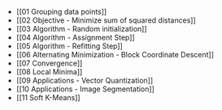 - [[01 Grouping data points]]
- [[02 Objective - Minimize sum of squared distances]]
- [[03 Algorithm - Random initialization]]
- [[04 Algorithm - Assignment Step]]
- [[05 Algorithm - Refitting Step]]
- [[06 Alternating Minimization - Block Coordinate Descent]]
- [[07 Convergence]]
- [[08 Local Minima]]
- [[09 Applications - Vector Quantization]]
- [[10 Applications - Image Segmentation]]
- [[11 Soft K-Means]]